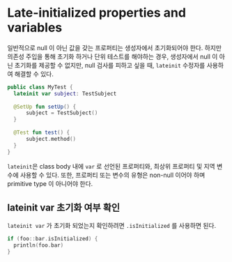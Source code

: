 # Late-initialized properties and variables

일반적으로 null 이 아닌 값을 갖는 프로퍼티는 생성자에서 초기화되어야 한다. 하지만 의존성 주입을 통해 초기화 하거나 단위 테스트를 해야하는 경우,
생성자에서 null 이 아닌 초기화를 제공할 수 없지만, null 검사를 피하고 싶을 때, `lateinit` 수정자를 사용하여 해결할 수 있다.

```kotlin
public class MyTest {
  lateinit var subject: TestSubject
  
  @SetUp fun setUp() {
      subject = TestSubject() 
  }
  
  @Test fun test() {
      subject.method() 
  }
}
```

`lateinit`은 class body 내에 `var` 로 선언된 프로퍼티와, 최상위 프로퍼티 및 지역 변수에 사용할 수 있다. 또한, 프로퍼티 또는 변수의 유형은 non-null 이어야 하며 primitive type 이 아니어야 한다.

## lateinit var 초기화 여부 확인

`lateinit var` 가 초기화 되었는지 확인하려면 `.isInitialized` 를 사용하면 된다.

```kotlin
if (foo::bar.isInitialized) {
  println(foo.bar) 
}
```
